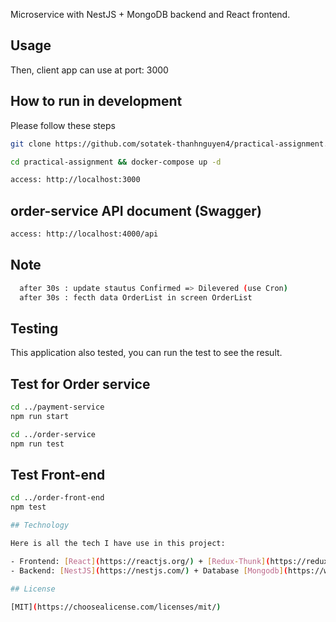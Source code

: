 Microservice with NestJS + MongoDB backend and React frontend.


## Usage

Then, client app can use at port: 3000

## How to run in development

Please follow these steps

```bash
git clone https://github.com/sotatek-thanhnguyen4/practical-assignment.git

cd practical-assignment && docker-compose up -d

access: http://localhost:3000
```
## order-service API document (Swagger)
```bash
access: http://localhost:4000/api
```
## Note
```bash
  after 30s : update stautus Confirmed => Dilevered (use Cron)
  after 30s : fecth data OrderList in screen OrderList
```

## Testing

This application also tested, you can run the test to see the result.

## Test for Order service

```bash
cd ../payment-service
npm run start

cd ../order-service
npm run test
```

## Test Front-end

```bash
cd ../order-front-end
npm test

## Technology

Here is all the tech I have use in this project:

- Frontend: [React](https://reactjs.org/) + [Redux-Thunk](https://redux.js.org/)
- Backend: [NestJS](https://nestjs.com/) + Database [Mongodb](https://www.mongodb.com/)

## License

[MIT](https://choosealicense.com/licenses/mit/)
